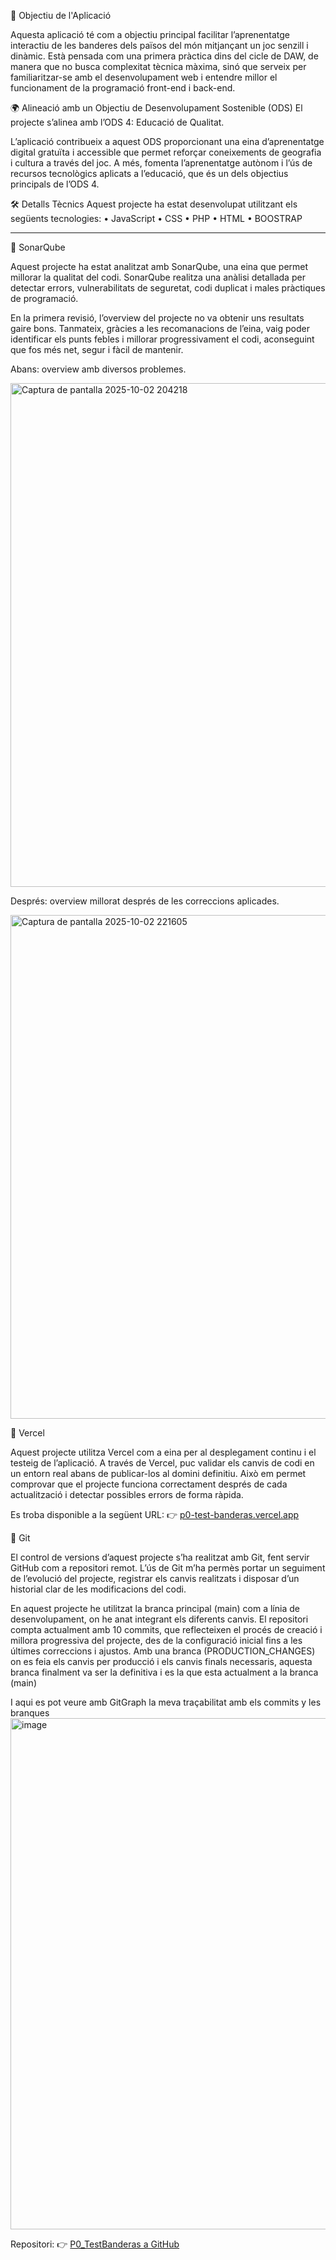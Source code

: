 🧩 Objectiu de l'Aplicació

Aquesta aplicació té com a objectiu principal facilitar l’aprenentatge interactiu de les banderes dels països del món mitjançant un joc senzill i dinàmic. Està pensada com una primera pràctica dins del cicle de DAW, de manera que no busca complexitat tècnica màxima, sinó que serveix per familiaritzar-se amb el desenvolupament web i entendre millor el funcionament de la programació front-end i back-end.




🌍 Alineació amb un Objectiu de Desenvolupament Sostenible (ODS)
El projecte s’alinea amb l’ODS 4: Educació de Qualitat.

L’aplicació contribueix a aquest ODS proporcionant una eina d’aprenentatge digital gratuïta i accessible que permet reforçar coneixements de geografia i cultura a través del joc. A més, fomenta l’aprenentatge autònom i l’ús de recursos tecnològics aplicats a l’educació, que és un dels objectius principals de l’ODS 4.




🛠️ Detalls Tècnics
Aquest projecte ha estat desenvolupat utilitzant els següents tecnologies:
• JavaScript
• CSS
• PHP
• HTML
• BOOSTRAP



-------

🔎 SonarQube

Aquest projecte ha estat analitzat amb SonarQube, una eina que permet millorar la qualitat del codi.
SonarQube realitza una anàlisi detallada per detectar errors, vulnerabilitats de seguretat, codi duplicat i males pràctiques de programació.

En la primera revisió, l’overview del projecte no va obtenir uns resultats gaire bons.
Tanmateix, gràcies a les recomanacions de l’eina, vaig poder identificar els punts febles i millorar progressivament el codi, aconseguint que fos més net, segur i fàcil de mantenir.

Abans: overview amb diversos problemes.

<img width="1100" height="806" alt="Captura de pantalla 2025-10-02 204218" src="https://github.com/user-attachments/assets/e084c639-1c5d-40f6-9863-cd8077f72ce2" />


Després: overview millorat després de les correccions aplicades.

<img width="1100" height="806" alt="Captura de pantalla 2025-10-02 221605" src="https://github.com/user-attachments/assets/cdf712f5-c7e8-4006-aab4-d8bddf127584" />



🚀 Vercel

Aquest projecte utilitza Vercel com a eina per al desplegament continu i el testeig de l’aplicació.
A través de Vercel, puc validar els canvis de codi en un entorn real abans de publicar-los al domini definitiu. Això em permet comprovar que el projecte funciona correctament després de cada actualització i detectar possibles errors de forma ràpida.

Es troba disponible a la següent URL:
👉 [p0-test-banderas.vercel.app](https://p0-test-banderas.vercel.app/front/juego.html)



🌱 Git

El control de versions d’aquest projecte s’ha realitzat amb Git, fent servir GitHub com a repositori remot.
L’ús de Git m’ha permès portar un seguiment de l’evolució del projecte, registrar els canvis realitzats i disposar d’un historial clar de les modificacions del codi.

En aquest projecte he utilitzat la branca principal (main) com a línia de desenvolupament, on he anat integrant els diferents canvis.
El repositori compta actualment amb 10 commits, que reflecteixen el procés de creació i millora progressiva del projecte, des de la configuració inicial fins a les últimes correccions i ajustos.
Amb una branca (PRODUCTION_CHANGES) on es feia els canvis per producció i els canvis finals necessaris, aquesta branca finalment va ser la definitiva i es la que esta actualment a la branca (main)

I aqui es pot veure amb GitGraph la meva traçabilitat amb els commits y les branques
<img width="1103" height="818" alt="image" src="https://github.com/user-attachments/assets/61bbedec-19dc-44c1-9e98-636bdabb0bbf" />


Repositori: 👉 [P0_TestBanderas a GitHub](https://github.com/a23edstorcev/P0_TestBanderas)
